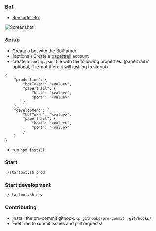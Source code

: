 
### Bot
* [Reminder Bot](http://t.me/yastabot)

![Screenshot](https://i.imgur.com/xvkvpqs.png)


### Setup


* Create a bot with the BotFather
* (optional) Create a [papertrail](https://papertrailapp.com/dashboard) account
* create a `config.json` file with the following properties: (papertrail is optional, if its not there it will just log to stdout)

```
{
    "production": {
        "botToken": "<value>",
        "papertrail": {
            "host": "<value>",
            "port": "<value>"
        }
    },
    "development": {
        "botToken": "<value>",
        "papertrail": {
            "host": "<value>",
            "port": "<value>"
        }
    }
}
```

* run `npm install`

### Start
`./startbot.sh prod`

### Start development
`./startbot.sh dev`

### Contributing
* Install the pre-commit githook: `cp githooks/pre-commit .git/hooks/`
* Feel free to submit issues and pull requests!